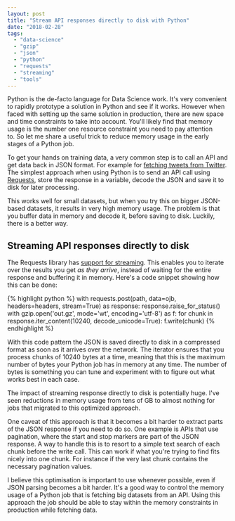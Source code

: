 ```yaml
---
layout: post
title: "Stream API responses directly to disk with Python"
date: "2018-02-28"
tags: 
  - "data-science"
  - "gzip"
  - "json"
  - "python"
  - "requests"
  - "streaming"
  - "tools"
---
```


Python is the de-facto language for Data Science work. It's very convenient to rapidly prototype a solution in Python and see if it works. However when faced with setting up the same solution in production, there are new space and time constraints to take into account. You'll likely find that memory usage is the number one resource constraint you need to pay attention to. So let me share a useful trick to reduce memory usage in the early stages of a Python job.

To get your hands on training data, a very common step is to call an API and get data back in JSON format. For example for [fetching tweets from Twitter](https://developer.twitter.com/en/docs/tweets/search/api-reference/get-search-tweets.html). The simplest approach when using Python is to send an API call using [Requests](http://docs.python-requests.org/en/master/), store the response in a variable, decode the JSON and save it to disk for later processing.

This works well for small datasets, but when you try this on bigger JSON-based datasets, it results in very high memory usage. The problem is that you buffer data in memory and decode it, before saving to disk. Luckily, there is a better way.

## Streaming API responses directly to disk

The Requests library has [support for streaming](http://docs.python-requests.org/en/master/user/advanced/#streaming-requests). This enables you to iterate over the results you get _as they arrive_, instead of waiting for the entire response and buffering it in memory. Here's a code snippet showing how this can be done:

{% highlight python %}
with requests.post(path, data=ojb, headers=headers, stream=True) as response:
  response.raise_for_status()
  with gzip.open('out.gz', mode='wt', encoding='utf-8') as f:
    for chunk in response.iter_content(10240, decode_unicode=True):
      f.write(chunk)
{% endhighlight %}

With this code pattern the JSON is saved directly to disk in a compressed format as soon as it arrives over the network. The iterator ensures that you process chunks of 10240 bytes at a time, meaning that this is the maximum number of bytes your Python job has in memory at any time. The number of bytes is something you can tune and experiment with to figure out what works best in each case.

The impact of streaming response directly to disk is potentially huge. I've seen reductions in memory usage from tens of GB to almost nothing for jobs that migrated to this optimized approach.

One caveat of this approach is that it becomes a bit harder to extract parts of the JSON response if you need to do so. One example is APIs that use pagination, where the start and stop markers are part of the JSON response. A way to handle this is to resort to a simple text search of each chunk before the write call. This can work if what you're trying to find fits nicely into one chunk. For instance if the very last chunk contains the necessary pagination values.

I believe this optimisation is important to use whenever possible, even if JSON parsing becomes a bit harder. It's a good way to control the memory usage of a Python job that is fetching big datasets from an API. Using this approach the job should be able to stay within the memory constraints in production while fetching data.
